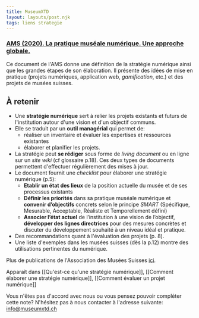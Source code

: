 ```yaml
---
title: MuseumXTD
layout: layouts/post.njk
tags: liens strategie
---
```


### [AMS (2020). La pratique muséale numérique. Une approche globale.](http://msw.be/wp-content/uploads/2020/01/VMS_Digitalisierung_F_Web.pdf) 

Ce document de l'AMS donne une définition de la stratégie numérique ainsi que les grandes étapes de son élaboration. Il présente des idées de mise en pratique (projets numériques, application web, *gamification*, etc.) et des projets de musées suisses. 


## À retenir 
- Une **stratégie numérique** sert à relier les projets existants et futurs de l'institution autour d'une vision et d'un objectif communs. 
- Elle se traduit par un **outil managérial** qui permet de:
	- réaliser un inventaire et évaluer les expertises et ressources existantes
	- élaborer et planifier les projets. 
- La stratégie peut **se rédiger** sous forme de *living document* ou en ligne sur un *site wiki* (cf glossaire p.18). Ces deux types de documents permettent d'effectuer régulièrement des mises à jour. 
- Le document fournit une *checklist* pour élaborer une stratégie numérique (p.5):
	- **Etablir un état des lieux** de la position actuelle du musée et de ses processus existants  
	- **Définir les priorités** dans sa pratique muséale numérique et **convenir d’objectifs** concrets selon le principe *SMART* (Spécifique, Mesurable, Acceptable, Réaliste et Temporellement défini)  
	- **Associer l’état actuel** de l’institution à une vision de l’objectif, **développer des lignes directrices** pour des mesures concrètes et discuter du développement souhaité à un niveau idéal et pratique.   
- Des recommandations quant à l'évaluation des projets (p. 8). 
- Une liste d'exemples dans les musées suisses (dès la p.12) montre des utilisations pertinentes du numérique.

Plus de publications de l'Association des Musées Suisses [ici](https://www.museums.ch/fr/publications/nouvelles-parutions/).


Apparaît dans [[Qu'est-ce qu'une stratégie numérique]], [[Comment élaborer une stratégie numérique]], [[Comment évaluer un projet numérique]]

Vous n'êtes pas d'accord avec nous ou vous pensez pouvoir compléter cette note? N'hésitez pas à nous contacter à l'adresse suivante: [info@museumxtd.ch](mailto:info@museumxtd.ch)